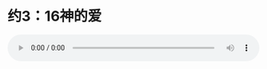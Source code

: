 # 约3：16神的爱

<audio style="width: 100%;" preload="false" controls controlslist="nodownload"><source src="//file.simai.life/audio/mp3/old/12284.mp3" type="audio/mpeg">Your browser does not support the audio element.</audio>


